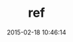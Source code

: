 ---
layout: post
title:  "ref"
repo:   "bdurand/ref"
date:   2015-02-18 10:46:14
gemurl: http://github.com/bdurand/ref
---